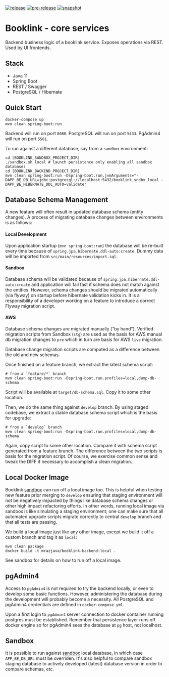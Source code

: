 [![release](https://github.com/mrazjava/booklink-backend/workflows/release/badge.svg?branch=master)](https://github.com/mrazjava/booklink-backend/actions?query=workflow%3Arelease) 
[![pre-release](https://github.com/mrazjava/booklink-backend/workflows/pre-release/badge.svg?branch=master)](https://github.com/mrazjava/booklink-backend/actions?query=workflow%3Apre-release) 
[![snapshot](https://github.com/mrazjava/booklink-backend/workflows/snapshot/badge.svg?branch=develop)](https://github.com/mrazjava/booklink-backend/actions?query=workflow%3Asnapshot)
# Booklink - core services
Backend business logic of a booklink service. Exposes operations via REST. Used by UI frontends.

## Stack
- Java 11
- Spring Boot
- REST / Swagger
- PostgreSQL / Hibernate

## Quick Start
```
docker-compose up
mvn clean spring-boot:run
```
Backend will run on port `8080`. PostgreSQL will run on port `5433`. PgAdmin4 will run on port `5501`.

To run against a different database, say from a `sandbox` environment:
```
cd [BOOKLINK_SANDBOX_PROJECT_DIR]
./sandbox.sh local # launch persistence only enabling all sandbox databases
cd [BOOKLINK_BACKEND_PROJECT_DIR]
mvn clean spring-boot:run -Dspring-boot.run.jvmArguments="-DAPP_BE_DB_URL=jdbc:postgresql://localhost:5432/booklink_sndbx_local -DAPP_BE_HIBERNATE_DDL_AUTO=validate"
```

## Database Schema Management
A new feature will often result in updated database schema (entity changes). A process of migrating database changes 
between environments is as follows:

#### Local Development
Upon application startup (`mvn spring-boot:run`) the database will be re-built every time because of `spring.jpa.hibernate.ddl-auto:create`. Dummy data will be imported from `src/main/resources/import.sql`.

#### Sandbox
Database schema will be validated because of `spring.jpa.hibernate.ddl-auto:create` and application will fail  fast if schema does not match against the entities. However, schema changes should be migrated automatically (via flyway) on startup before hibernate validation kicks in. It is a responsibility of a developer working on a feature to introduce a correct Flyway migration script.

#### AWS
Database schema changes are migrated manually ("by hand"). Verified migration scripts from Sandbox (`stg`) are used as the basis for AWS manual db migration changes to `pre` which in turn are basis for AWS `live` migration.

Database change migration scripts are computed as a difference between the old and new schemas.

Once finished on a feature branch, we extract the latest schema script:
```
# from a `feature/*` branch
mvn clean spring-boot:run -Dspring-boot.run.profiles=local,dump-db-schema
```
Script will be available at `target/db-schema.sql`. Copy it to some other location.

Then, we do the same thing against `develop` branch. By using staged codebase, we extract a stable database schema script 
which is the basis for upgrade:
```
# from a `develop` branch
mvn clean spring-boot:run -Dspring-boot.run.profiles=local,dump-db-schema
```
Again, copy script to some other location. Compare it with schema script generated from a feature branch. The difference 
between the two scripts is basis for the migration script. Of course, we exercise common sense and tweak the DIFF if 
necessary to accomplish a clean migration.

## Local Docker Image
Booklink [sandbox](https://github.com/mrazjava/booklink#sandbox) can run off a local image too. This is helpful when testing new feature prior merging to `develop` 
ensuring that staging environment will not be negatively impacted by things like database schema changes or other high 
impact refactoring efforts. In other words, running local image via sandbox is like simulating a staging environment; 
one can make sure that all automated upgrade scripts migrate correctly to central `develop` branch and that all tests are passing.

We build a local image just like any other image, except we build it off a custom branch and tag it as `local`:
```
mvn clean package
docker build -t mrazjava/booklink-backend:local .
```
See sandbox for details on how to run off a local image.

## pgAdmin4
Access to `pgAdmin4` is not required to try the backend locally, or even to develop some basic functions. However, 
administering the database during the development will probably become a necessity. All PostgreSQL and pgAdmin4 
credentials are defined in `docker-compose.yml`.

Upon a first login to `pgAdmin4` server connection to docker container running postgres must be established. Remember 
that persistence layer runs off docker engine so for pgAdmin4 sees the database at `pg` host, not localhost.

## Sandbox
It is possible to run against [sandbox](https://github.com/mrazjava/booklink#sandbox) local database, in which case 
`APP_BE_DB_URL` must be overriden.  It's also helpful to compare sandbox staging database to actively developed 
(latest) database version in order to compare schemas, etc.
